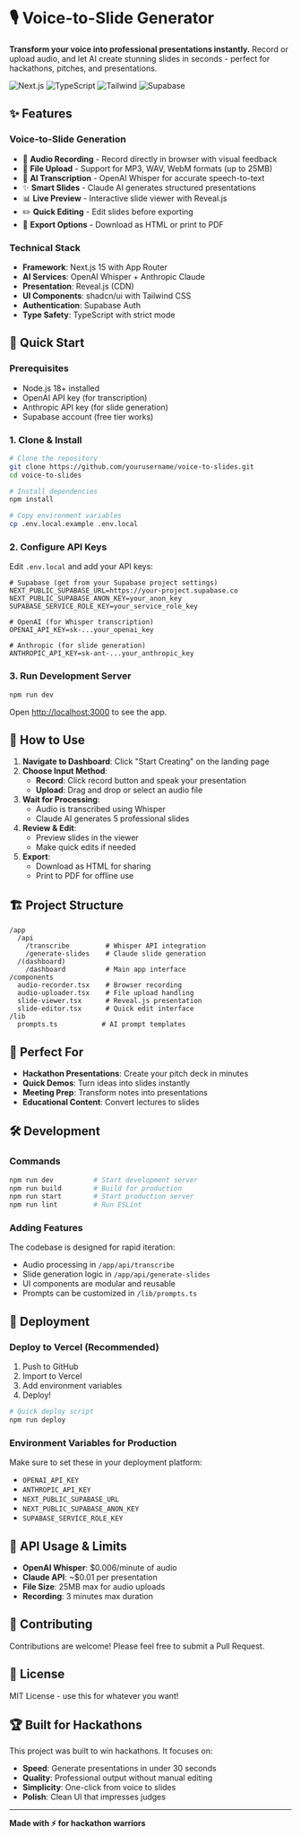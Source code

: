 # 🎙️ Voice-to-Slide Generator

**Transform your voice into professional presentations instantly.** Record or upload audio, and let AI create stunning slides in seconds - perfect for hackathons, pitches, and presentations.

![Next.js](https://img.shields.io/badge/Next.js-15-black?style=flat-square&logo=next.js)
![TypeScript](https://img.shields.io/badge/TypeScript-5.0-blue?style=flat-square&logo=typescript)
![Tailwind](https://img.shields.io/badge/Tailwind-3.4-38bdf8?style=flat-square&logo=tailwindcss)
![Supabase](https://img.shields.io/badge/Supabase-Auth-3ecf8e?style=flat-square&logo=supabase)

## ✨ Features

### Voice-to-Slide Generation
- 🎤 **Audio Recording** - Record directly in browser with visual feedback
- 📁 **File Upload** - Support for MP3, WAV, WebM formats (up to 25MB)
- 🤖 **AI Transcription** - OpenAI Whisper for accurate speech-to-text
- ✨ **Smart Slides** - Claude AI generates structured presentations
- 📊 **Live Preview** - Interactive slide viewer with Reveal.js
- ✏️ **Quick Editing** - Edit slides before exporting
- 💾 **Export Options** - Download as HTML or print to PDF

### Technical Stack
- **Framework**: Next.js 15 with App Router
- **AI Services**: OpenAI Whisper + Anthropic Claude
- **Presentation**: Reveal.js (CDN)
- **UI Components**: shadcn/ui with Tailwind CSS
- **Authentication**: Supabase Auth
- **Type Safety**: TypeScript with strict mode

## 🚀 Quick Start

### Prerequisites
- Node.js 18+ installed
- OpenAI API key (for transcription)
- Anthropic API key (for slide generation)
- Supabase account (free tier works)

### 1. Clone & Install

```bash
# Clone the repository
git clone https://github.com/yourusername/voice-to-slides.git
cd voice-to-slides

# Install dependencies
npm install

# Copy environment variables
cp .env.local.example .env.local
```

### 2. Configure API Keys

Edit `.env.local` and add your API keys:

```env
# Supabase (get from your Supabase project settings)
NEXT_PUBLIC_SUPABASE_URL=https://your-project.supabase.co
NEXT_PUBLIC_SUPABASE_ANON_KEY=your_anon_key
SUPABASE_SERVICE_ROLE_KEY=your_service_role_key

# OpenAI (for Whisper transcription)
OPENAI_API_KEY=sk-...your_openai_key

# Anthropic (for slide generation)
ANTHROPIC_API_KEY=sk-ant-...your_anthropic_key
```

### 3. Run Development Server

```bash
npm run dev
```

Open [http://localhost:3000](http://localhost:3000) to see the app.

## 📖 How to Use

1. **Navigate to Dashboard**: Click "Start Creating" on the landing page
2. **Choose Input Method**:
   - **Record**: Click record button and speak your presentation
   - **Upload**: Drag and drop or select an audio file
3. **Wait for Processing**:
   - Audio is transcribed using Whisper
   - Claude AI generates 5 professional slides
4. **Review & Edit**:
   - Preview slides in the viewer
   - Make quick edits if needed
5. **Export**:
   - Download as HTML for sharing
   - Print to PDF for offline use

## 🏗️ Project Structure

```
/app
  /api
    /transcribe         # Whisper API integration
    /generate-slides    # Claude slide generation
  /(dashboard)
    /dashboard          # Main app interface
/components
  audio-recorder.tsx    # Browser recording
  audio-uploader.tsx    # File upload handling
  slide-viewer.tsx      # Reveal.js presentation
  slide-editor.tsx      # Quick edit interface
/lib
  prompts.ts           # AI prompt templates
```

## 🎯 Perfect For

- **Hackathon Presentations**: Create your pitch deck in minutes
- **Quick Demos**: Turn ideas into slides instantly
- **Meeting Prep**: Transform notes into presentations
- **Educational Content**: Convert lectures to slides

## 🛠️ Development

### Commands

```bash
npm run dev          # Start development server
npm run build        # Build for production
npm run start        # Start production server
npm run lint         # Run ESLint
```

### Adding Features

The codebase is designed for rapid iteration:
- Audio processing in `/app/api/transcribe`
- Slide generation logic in `/app/api/generate-slides`
- UI components are modular and reusable
- Prompts can be customized in `/lib/prompts.ts`

## 🚢 Deployment

### Deploy to Vercel (Recommended)

1. Push to GitHub
2. Import to Vercel
3. Add environment variables
4. Deploy!

```bash
# Quick deploy script
npm run deploy
```

### Environment Variables for Production

Make sure to set these in your deployment platform:
- `OPENAI_API_KEY`
- `ANTHROPIC_API_KEY`
- `NEXT_PUBLIC_SUPABASE_URL`
- `NEXT_PUBLIC_SUPABASE_ANON_KEY`
- `SUPABASE_SERVICE_ROLE_KEY`

## 📝 API Usage & Limits

- **OpenAI Whisper**: $0.006/minute of audio
- **Claude API**: ~$0.01 per presentation
- **File Size**: 25MB max for audio uploads
- **Recording**: 3 minutes max duration

## 🤝 Contributing

Contributions are welcome! Please feel free to submit a Pull Request.

## 📄 License

MIT License - use this for whatever you want!

## 🏆 Built for Hackathons

This project was built to win hackathons. It focuses on:
- **Speed**: Generate presentations in under 30 seconds
- **Quality**: Professional output without manual editing
- **Simplicity**: One-click from voice to slides
- **Polish**: Clean UI that impresses judges

---

**Made with ⚡ for hackathon warriors**